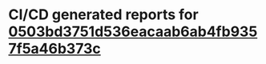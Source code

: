 # CI/CD generated reports for [0503bd3751d536eacaab6ab4fb9357f5a46b373c](https://github.com/hydephp/develop/commit/0503bd3751d536eacaab6ab4fb9357f5a46b373c)

